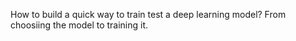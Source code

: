 How to build a quick way to train test a deep learning model?
From choosiing the model to training it.
